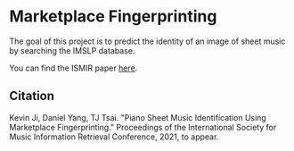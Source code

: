 # Marketplace Fingerprinting

The goal of this project is to predict the identity of an image of sheet music by searching the IMSLP database.

You can find the ISMIR paper [here](http://pages.hmc.edu/ttsai/assets/ImprovedSheetID_ismir2021.pdf).

## Citation

Kevin Ji, Daniel Yang, TJ Tsai. "Piano Sheet Music Identification Using Marketplace Fingerprinting." Proceedings of the International Society for Music Information Retrieval Conference, 2021, to appear.

